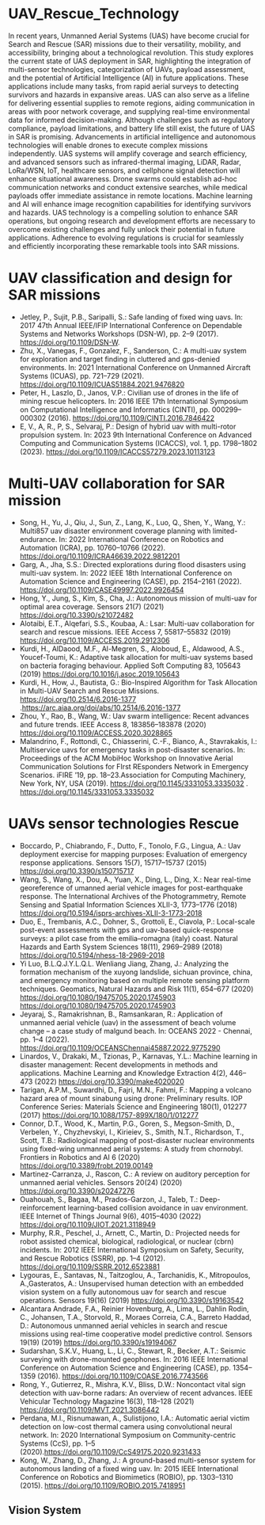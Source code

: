 # UAV_Rescue_Technology

In recent years, Unmanned Aerial Systems (UAS) have become crucial for Search and Rescue (SAR) missions due to their versatility, mobility, and accessibility, bringing about a technological revolution. 
This study explores the current state of UAS deployment in SAR, highlighting the integration of multi-sensor technologies, categorization of UAVs, payload assessment, and the potential of Artificial 
Intelligence (AI) in future applications. These applications include many tasks, from rapid aerial surveys to detecting survivors and hazards in expansive areas. UAS can also serve 
as a lifeline for delivering essential supplies to remote regions, aiding communication in areas with poor network coverage, and supplying real-time environmental data for informed decision-making. 
Although challenges such as regulatory compliance, payload limitations, and battery life still exist, the future of UAS in SAR is promising. Advancements in artificial intelligence and autonomous 
technologies will enable drones to execute complex missions independently. UAS systems will amplify coverage and search efficiency, and advanced sensors such as infrared-thermal imaging, LiDAR, Radar, 
LoRa/WSN, IoT, healthcare sensors, and cellphone signal detection will enhance situational awareness. Drone swarms could establish ad-hoc communication networks and conduct extensive searches, while 
medical payloads offer immediate assistance in remote locations. Machine learning and AI will enhance image recognition capabilities for identifying survivors and hazards. UAS technology is 
a compelling solution to enhance SAR operations, but ongoing research and development efforts are necessary to overcome existing challenges and fully unlock their potential in future applications. 
Adherence to evolving regulations is crucial for seamlessly and efficiently incorporating these remarkable tools into SAR missions.

# UAV classification and design for SAR missions

* Jetley, P., Sujit, P.B., Saripalli, S.: Safe landing of fixed wing uavs. In: 2017 47th Annual IEEE/IFIP International Conference on Dependable Systems and Networks Workshops (DSN-W), pp. 2–9 (2017). https://doi.org/10.1109/DSN-W.
* Zhu, X., Vanegas, F., Gonzalez, F., Sanderson, C.: A multi-uav system for exploration and target finding in cluttered and gps-denied environments. In: 2021 International Conference on Unmanned Aircraft Systems (ICUAS), pp. 721–729 (2021). https://doi.org/10.1109/ICUAS51884.2021.9476820
* Peter, H., Laszlo, D., Janos, V.P.: Civilian use of drones in the life of mining rescue helicopters. In: 2016 IEEE 17th International Symposium on Computational Intelligence and Informatics (CINTI), pp. 000299–000302 (2016). https://doi.org/10.1109/CINTI.2016.7846422
* E, V., A, R., P, S., Selvaraj, P.: Design of hybrid uav with multi-rotor propulsion system. In: 2023 9th International Conference on Advanced Computing and Communication Systems (ICACCS), vol. 1, pp. 1798–1802 (2023). https://doi.org/10.1109/ICACCS57279.2023.10113123

# Multi-UAV collaboration for SAR mission

* Song, H., Yu, J., Qiu, J., Sun, Z., Lang, K., Luo, Q., Shen, Y., Wang, Y.: Multi857 uav disaster environment coverage planning with limited-endurance. In: 2022 International Conference on Robotics and Automation (ICRA), pp. 10760–10766 (2022). https://doi.org/10.1109/ICRA46639.2022.9812201
* Garg, A., Jha, S.S.: Directed explorations during flood disasters using multi-uav system. In: 2022 IEEE 18th International Conference on Automation Science and Engineering (CASE), pp. 2154–2161 (2022). https://doi.org/10.1109/CASE49997.2022.9926454
* Hong, Y., Jung, S., Kim, S., Cha, J.: Autonomous mission of multi-uav for optimal area coverage. Sensors 21(7) (2021) https://doi.org/10.3390/s21072482
* Alotaibi, E.T., Alqefari, S.S., Koubaa, A.: Lsar: Multi-uav collaboration for search and rescue missions. IEEE Access 7, 55817–55832 (2019) https://doi.org/10.1109/ACCESS.2019.2912306
* Kurdi, H., AlDaood, M.F., Al-Megren, S., Aloboud, E., Aldawood, A.S., Youcef-Toumi, K.: Adaptive task allocation for multi-uav systems based on bacteria foraging behaviour. Applied Soft Computing 83, 105643 (2019) https://doi.org/10.1016/j.asoc.2019.105643
* Kurdi, H., How, J., Bautista, G.: Bio-Inspired Algorithm for Task Allocation in Multi-UAV Search and Rescue Missions. https://doi.org/10.2514/6.2016-1377 .https://arc.aiaa.org/doi/abs/10.2514/6.2016-1377
* Zhou, Y., Rao, B., Wang, W.: Uav swarm intelligence: Recent advances and future trends. IEEE Access 8, 183856–183878 (2020) https://doi.org/10.1109/ACCESS.2020.3028865
* Malandrino, F., Rottondi, C., Chiasserini, C.-F., Bianco, A., Stavrakakis, I.: Multiservice uavs for emergency tasks in post-disaster scenarios. In: Proceedings of the ACM MobiHoc Workshop on Innovative Aerial Communication Solutions for FIrst REsponders Network in Emergency Scenarios. iFIRE ’19, pp. 18–23.Association for Computing Machinery, New York, NY, USA (2019). https://doi.org/10.1145/3331053.3335032 . https://doi.org/10.1145/3331053.3335032

# UAVs sensor technologies Rescue
* Boccardo, P., Chiabrando, F., Dutto, F., Tonolo, F.G., Lingua, A.: Uav deployment exercise for mapping purposes: Evaluation of emergency response applications. Sensors 15(7), 15717–15737 (2015) https://doi.org/10.3390/s150715717
* Wang, S., Wang, X., Dou, A., Yuan, X., Ding, L., Ding, X.: Near real-time georeference of umanned aerial vehicle images for post-earthquake response. The International Archives of the Photogrammetry, Remote Sensing and Spatial Information Sciences XLII-3, 1773–1776 (2018) https://doi.org/10.5194/isprs-archives-XLII-3-1773-2018
* Duo, E., Trembanis, A.C., Dohner, S., Grottoli, E., Ciavola, P.: Local-scale post-event assessments with gps and uav-based quick-response surveys: a pilot case from the emilia–romagna (italy) coast. Natural Hazards and Earth System Sciences 18(11), 2969–2989 (2018) https://doi.org/10.5194/nhess-18-2969-2018
* Yi Luo, B.L.Q.J.Y.L.Q.L. Wenliang Jiang, Zhang, J.: Analyzing the formation mechanism of the xuyong landslide, sichuan province, china, and emergency monitoring based on multiple remote sensing platform techniques. Geomatics, Natural Hazards and Risk 11(1), 654–677 (2020) https://doi.org/10.1080/19475705.2020.1745903 https://doi.org/10.1080/19475705.2020.1745903
* Jeyaraj, S., Ramakrishnan, B., Ramsankaran, R.: Application of unmanned aerial vehicle (uav) in the assessment of beach volume change – a case study of malgund beach. In: OCEANS 2022 - Chennai, pp. 1–4 (2022). https://doi.org/10.1109/OCEANSChennai45887.2022.9775290
* Linardos, V., Drakaki, M., Tzionas, P., Karnavas, Y.L.: Machine learning in disaster management: Recent developments in methods and applications. Machine Learning and Knowledge Extraction 4(2), 446–473 (2022) https://doi.org/10.3390/make4020020
* Tarigan, A.P.M., Suwardhi, D., Fajri, M.N., Fahmi, F.: Mapping a volcano hazard area of mount sinabung using drone: Preliminary results. IOP Conference Series: Materials Science and Engineering 180(1), 012277 (2017) https://doi.org/10.1088/1757-899X/180/1/012277
* Connor, D.T., Wood, K., Martin, P.G., Goren, S., Megson-Smith, D., Verbelen, Y., Chyzhevskyi, I., Kirieiev, S., Smith, N.T., Richardson, T., Scott, T.B.: Radiological mapping of post-disaster nuclear environments using fixed-wing unmanned aerial systems: A study from chornobyl. Frontiers in Robotics and AI 6 (2020) https://doi.org/10.3389/frobt.2019.00149
* Martinez-Carranza, J., Rascon, C.: A review on auditory perception for unmanned aerial vehicles. Sensors 20(24) (2020) https://doi.org/10.3390/s20247276
* Ouahouah, S., Bagaa, M., Prados-Garzon, J., Taleb, T.: Deep-reinforcement learning-based collision avoidance in uav environment. IEEE Internet of Things Journal 9(6), 4015–4030 (2022) https://doi.org/10.1109/JIOT.2021.3118949
* Murphy, R.R., Peschel, J., Arnett, C., Martin, D.: Projected needs for robot assisted chemical, biological, radiological, or nuclear (cbrn) incidents. In: 2012 IEEE International Symposium on Safety, Security, and Rescue Robotics (SSRR), pp. 1–4 (2012). https://doi.org/10.1109/SSRR.2012.6523881
* Lygouras, E., Santavas, N., Taitzoglou, A., Tarchanidis, K., Mitropoulos, A.,Gasteratos, A.: Unsupervised human detection with an embedded vision system on a fully autonomous uav for search and rescue operations. Sensors 19(16) (2019) https://doi.org/10.3390/s19163542
* Alcantara Andrade, F.A., Reinier Hovenburg, A., Lima, L., Dahlin Rodin, C., Johansen, T.A., Storvold, R., Moraes Correia, C.A., Barreto Haddad, D.: Autonomous unmanned aerial vehicles in search and rescue missions using real-time cooperative model predictive control. Sensors 19(19) (2019) https://doi.org/10.3390/s19194067
* Sudarshan, S.K.V., Huang, L., Li, C., Stewart, R., Becker, A.T.: Seismic surveying with drone-mounted geophones. In: 2016 IEEE International Conference on Automation Science and Engineering (CASE), pp. 1354–1359 (2016). https://doi.org/10.1109/COASE.2016.7743566
* Rong, Y., Gutierrez, R., Mishra, K.V., Bliss, D.W.: Noncontact vital sign detection with uav-borne radars: An overview of recent advances. IEEE Vehicular Technology Magazine 16(3), 118–128 (2021) https://doi.org/10.1109/MVT.2021.3086442
* Perdana, M.I., Risnumawan, A., Sulistijono, I.A.: Automatic aerial victim detection on low-cost thermal camera using convolutional neural network. In: 2020 International Symposium on Community-centric Systems (CcS), pp. 1–5 (2020).https://doi.org/10.1109/CcS49175.2020.9231433
* Kong, W., Zhang, D., Zhang, J.: A ground-based multi-sensor system for autonomous landing of a fixed wing uav. In: 2015 IEEE International Conference on Robotics and Biomimetics (ROBIO), pp. 1303–1310 (2015). https://doi.org/10.1109/ROBIO.2015.7418951

## Vision System
